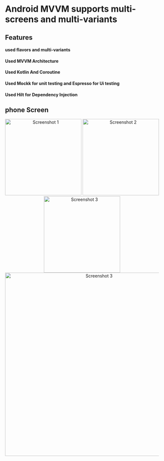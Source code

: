 # Android MVVM supports multi-screens and multi-variants

## Features
#### used flavors and multi-variants
#### Used MVVM Architecture
#### Used Kotlin And Coroutine
#### Used Mockk for unit testing and Espresso for Ui testing
#### Used Hilt for Dependency Injection

## phone Screen
<div align="center">
  <img src="https://github.com/RajeshBarailiAndroid/repop/assets/132971209/177ce44e-e63a-4a82-b310-26e8d0638086" alt="Screenshot 1" width="250" />
  <img src="https://github.com/RajeshBarailiAndroid/repop/assets/132971209/6ce992da-d5a9-4c6c-ab8e-34889a459126" alt="Screenshot 2" width="250" />
  <img src="https://github.com/RajeshBarailiAndroid/repop/assets/132971209/e6b48f30-7c12-4e84-b3fe-e19cb5e1dbf5" alt="Screenshot 3" width="250" />
</div>
<div align="center">
  <img src="https://github.com/RajeshBarailiAndroid/repop/assets/132971209/e6b48f30-7c12-4e84-b3fe-e19cb5e1dbf5" alt="Screenshot 3" width="600" />
</div>


